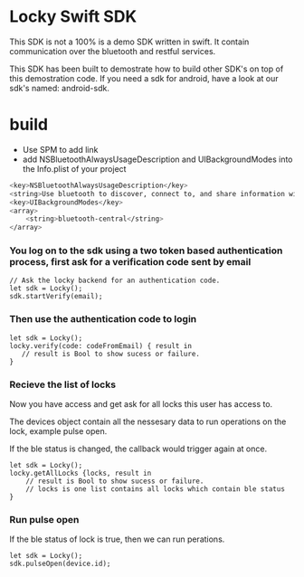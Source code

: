 # Locky Swift SDK
This SDK is not a 100% is a demo SDK written in swift. It contain communication over the bluetooth and restful services.

This SDK has been built to demostrate how to build other SDK's on top of this demostration code. If you need a sdk for android, have a look at our sdk's named: android-sdk.


# build
+ Use SPM to add link
+ add NSBluetoothAlwaysUsageDescription and UIBackgroundModes into the Info.plist of your project

``` bash
<key>NSBluetoothAlwaysUsageDescription</key>
<string>Use bluetooth to discover, connect to, and share information with nearby devices</string>
<key>UIBackgroundModes</key>
<array>
	<string>bluetooth-central</string>
</array>
```

### You log on to the sdk using a two token based authentication process, first ask for a verification code sent by email

```
// Ask the locky backend for an authentication code.
let sdk = Locky();
sdk.startVerify(email);
```
### Then use the authentication code to login
```
let sdk = Locky();
locky.verify(code: codeFromEmail) { result in
   // result is Bool to show sucess or failure.
}
```

### Recieve the list of locks
Now you have access and get ask for all locks this user has access to.

The devices object contain all the nessesary data to run operations on the lock, example pulse open.

If the ble status is changed, the callback would trigger again at once.

```
let sdk = Locky();
locky.getAllLocks {locks, result in
    // result is Bool to show sucess or failure.
    // locks is one list contains all locks which contain ble status
}
```

### Run pulse open
If the ble status of lock is true, then we can run perations.

```
let sdk = Locky();
sdk.pulseOpen(device.id);
```

